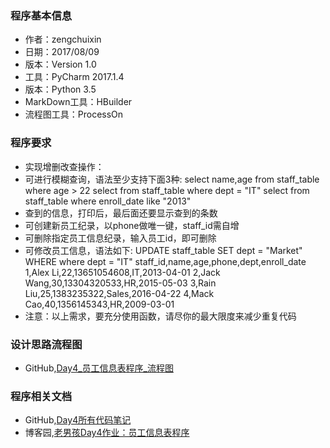 ### 程序基本信息

- 作者：zengchuixin
- 日期：2017/08/09
- 版本：Version 1.0
- 工具：PyCharm 2017.1.4
- 版本：Python 3.5
- MarkDown工具：HBuilder
- 流程图工具：ProcessOn

### 程序要求

- 实现增删改查操作：
- 可进行模糊查询，语法至少支持下面3种:
    select name,age from staff_table where age > 22
    select from staff_table where dept = "IT"
    select from staff_table where enroll_date like "2013"
- 查到的信息，打印后，最后面还要显示查到的条数
- 可创建新员工纪录，以phone做唯一键，staff_id需自增
- 可删除指定员工信息纪录，输入员工id，即可删除
- 可修改员工信息，语法如下:
    UPDATE staff_table SET dept = "Market" WHERE where dept = "IT"
		staff_id,name,age,phone,dept,enroll_date
		1,Alex Li,22,13651054608,IT,2013-04-01
		2,Jack Wang,30,13304320533,HR,2015-05-03
		3,Rain Liu,25,1383235322,Sales,2016-04-22
		4,Mack Cao,40,1356145343,HR,2009-03-01
- 注意：以上需求，要充分使用函数，请尽你的最大限度来减少重复代码 

### 设计思路流程图

- GitHub,[Day4_员工信息表程序_流程图](https://github.com/ChuixinZeng/PythonStudyCode/blob/master/PythonCode-OldBoy/Day4/作业/Day4_员工信息表程序_流程图.png)

### 程序相关文档

- GitHub,[Day4所有代码笔记](https://github.com/ChuixinZeng/PythonStudyCode/tree/master/PythonCode-OldBoy/Day4)
- 博客园,[老男孩Day4作业：员工信息表程序](http://www.cnblogs.com/ChuixinZeng/p/Jamie_Zeng_Day4.html)